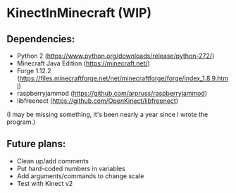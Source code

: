 # KinectInMinecraft (WIP)
## Dependencies: 
- Python 2 (https://www.python.org/downloads/release/python-272/)
- Minecraft Java Edition (https://minecraft.net/)
- Forge 1.12.2 (https://files.minecraftforge.net/net/minecraftforge/forge/index_1.8.9.html)
- raspberryjammod (https://github.com/arpruss/raspberryjammod)
- libfreenect (https://github.com/OpenKinect/libfreenect)

(I may be missing something, it's been nearly a year since I wrote the program.) 

## Future plans:
- Clean up/add comments
- Put hard-coded numbers in variables
- Add arguments/commands to change scale
- Test with Kinect v2
